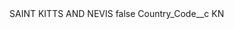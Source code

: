 <?xml version="1.0" encoding="UTF-8"?>
<CustomMetadata xmlns="http://soap.sforce.com/2006/04/metadata" xmlns:xsi="http://www.w3.org/2001/XMLSchema-instance" xmlns:xsd="http://www.w3.org/2001/XMLSchema">
    <label>SAINT KITTS AND NEVIS</label>
    <protected>false</protected>
    <values>
        <field>Country_Code__c</field>
        <value xsi:type="xsd:string">KN</value>
    </values>
</CustomMetadata>
